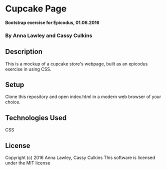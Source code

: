 # Cupcake Page
**Bootstrap exercise for Epicodus, 01.06.2016**
### By Anna Lawley and Cassy Culkins


## Description
This is a mockup of a cupcake store's webpage, built as an epicodus exercise in using CSS.

## Setup
Clone this repository and open index.html in a modern  web browser of your choice.


## Technologies Used
CSS

## License
Copyright (c) 2016 Anna Lawley, Cassy Culkins
This software is licensed under the MIT license
